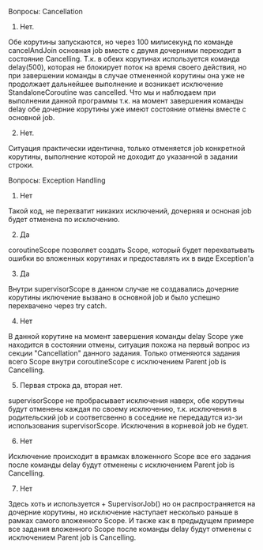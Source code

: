 Вопросы: Cancellation

1) Нет. 

Обе корутины запускаются, но через 100 милисекунд по команде cancelAndJoin основная job вместе с двумя дочерними переходит в состояние Cancelling.
Т.к. в обеих корутинах используется команда delay(500), которая не блокирует поток на время своего действия, но при завершении команды в случае отмененной корутины она уже не продолжает дальнейшее выполнение и возникает исключение StandaloneCoroutine was cancelled.
Что мы и наблюдаем при выполнении данной программы т.к. на момент завершения команды delay обе дочерние корутины уже имеют состояние отмены вместе с основной job.

2) Нет.

Ситуация практически идентична, только отменяется job конкретной корутины, выполнение которой не доходит до указанной в задании строки.


Вопросы: Exception Handling

1) Нет

Такой код, не перехватит никаких исключений, дочерняя и осноная job будет отменена по исключению.

2) Да

coroutineScope позволяет создать Scope, который будет перехватывать ошибки во вложенных корутинах и предоставлять их в виде Exception'а

3) Да

Внутри supervisorScope в данном случае не создавались дочерние корутины иключение вызвано в основной job и было успешно перехвачено через try catch.

4) Нет

В данной корутине на момент завершения команды delay Scope уже находится в состоянии отмены, ситуация похожа на первый вопрос из секции "Cancellation" данного задания. Только отменяются задания всего Scope внутри coroutineScope
с исключением Parent job is Cancelling.

5) Первая строка да, вторая нет.

supervisorScope не пробрасывает исключения наверх, обе корутины будут отменены каждая по своему исключению, т.к. исключения в родительский job и соответсвенно в соседние не передадутся
из-зи использования supervisorScope. Исключения в корневой job не будет.

6) Нет

Исключение происходит в врамках вложенного Scope все его задания после команды delay будут отменены с исключением Parent job is Cancelling.

7) Нет

Здесь хоть и используется + SupervisorJob() но он распространяется на дочерние корутины, но исключение наступает несколько раньше в рамках самого вложенного Scope. И также как в предыдущем примере 
все задания вложенного Scope после команды delay будут отменены с исключением Parent job is Cancelling.
